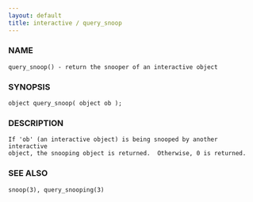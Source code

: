 ```yaml
---
layout: default
title: interactive / query_snoop
---
```


### NAME

    query_snoop() - return the snooper of an interactive object


### SYNOPSIS

    object query_snoop( object ob );


### DESCRIPTION

    If 'ob' (an interactive object) is being snooped by another interactive
    object, the snooping object is returned.  Otherwise, 0 is returned.


### SEE ALSO

    snoop(3), query_snooping(3)
